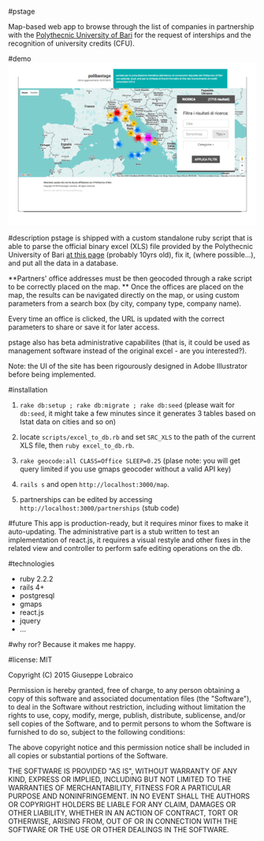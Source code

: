 #pstage

Map-based web app to browse through the list of companies in partnership with the [Polythecnic University of Bari](http://poliba.it) for the request of interships and the recognition of university credits (CFU).

#demo
![](demo.gif)

#description
pstage is shipped with a custom standalone ruby script that is able to parse the official binary excel (XLS) file provided by the Polythecnic University of Bari [at this page](http://www.poliba.it/it/didattica/tirocini-studenti) (probably 10yrs old), fix it, (where possible...), and put all the data in a database.

**Partners' office addresses must be then geocoded through a rake script to be correctly placed on the map.
**
Once the offices are placed on the map, the results can be navigated directly on the map, or using custom parameters from a search box (by city, company type, company name).

Every time an office is clicked, the URL is updated with the correct parameters to share or save it for later access.

pstage also has beta administrative capabilites (that is, it could be used as management software instead of the original excel - are you interested?).

Note: the UI of the site has been rigourously designed in Adobe Illustrator before being implemented.

#installation

1. `rake db:setup ; rake db:migrate ; rake db:seed`
(please wait for `db:seed`, it might take a few minutes since it generates 3 tables based on Istat data on cities and so on)

2. locate `scripts/excel_to_db.rb` and set `SRC_XLS` to the path of the current XLS file, then `ruby excel_to_db.rb`.

3. `rake geocode:all CLASS=Office SLEEP=0.25` (plase note: you will get query limited if you use gmaps geocoder without a valid API key)

4. `rails s` and open `http://localhost:3000/map`.
5. partnerships can be edited by accessing `http://localhost:3000/partnerships` (stub code)

#future
This app is production-ready, but it requires minor fixes to make it auto-updating. The administrative part is a stub written to test an implementation of react.js, it requires a visual restyle and other fixes in the related view and controller to perform safe editing operations on the db.


#technologies
* ruby 2.2.2
* rails 4+
* postgresql
* gmaps
* react.js
* jquery
* ...

#why ror?
Because it makes me happy.

#license: MIT

Copyright (C) 2015 Giuseppe Lobraico

Permission is hereby granted, free of charge, to any person obtaining a copy of this software and associated documentation files (the "Software"), to deal in the Software without restriction, including without limitation the rights to use, copy, modify, merge, publish, distribute, sublicense, and/or sell copies of the Software, and to permit persons to whom the Software is furnished to do so, subject to the following conditions:

The above copyright notice and this permission notice shall be included in all copies or substantial portions of the Software.

THE SOFTWARE IS PROVIDED "AS IS", WITHOUT WARRANTY OF ANY KIND, EXPRESS OR IMPLIED, INCLUDING BUT NOT LIMITED TO THE WARRANTIES OF MERCHANTABILITY, FITNESS FOR A PARTICULAR PURPOSE AND NONINFRINGEMENT. IN NO EVENT SHALL THE AUTHORS OR COPYRIGHT HOLDERS BE LIABLE FOR ANY CLAIM, DAMAGES OR OTHER LIABILITY, WHETHER IN AN ACTION OF CONTRACT, TORT OR OTHERWISE, ARISING FROM, OUT OF OR IN CONNECTION WITH THE SOFTWARE OR THE USE OR OTHER DEALINGS IN THE SOFTWARE.
